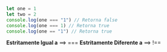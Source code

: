 ```js
let one = 1
let two = 2
console.log(one === "1") // Retorna false
console.log(one === 1) // Retorna true
console.log(one == "1") // Retorna true
```

**Estritamente Igual a** ==> ===
**Estritamente Diferente a** ==> !==